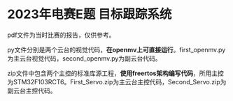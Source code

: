 # 2023年电赛E题 目标跟踪系统
  pdf文件为当时比赛的报告，仅供参考。

  py文件分别是两个云台的视觉代码，**在openmv上可直接运行**。first_openmv.py为主云台视觉代码，second_openmv.py为副云台代码。

  zip文件中包含两个主控的标准库源工程，**使用freertos架构编写代码**，所用主控为STM32F103RCT6。First_Servo.zip为主云台主控代码，Second_Servo.zip为副云台主控代码。
